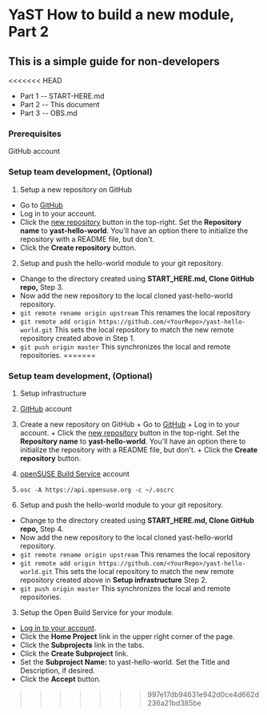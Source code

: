 # YaST How to build a new module, Part 2
## This is a simple guide for non-developers
<<<<<<< HEAD
+ Part 1 -- START-HERE.md
+ Part 2 -- This document
+ Part 3 -- OBS.md


### Prerequisites
GitHub account

### Setup team development, (Optional)

1. Setup a new repository on GitHub
  + Go to [GitHub](https://github.com/)
  + Log in to your account.
  + Click the [new repository](https://github.com/new) button in the top-right. Set the **Repository name** to __yast-hello-world__. You'll have an option there to initialize the repository with a README file, but don't.
  + Click the **Create repository** button.



2. Setup and push the hello-world module to your git repository.
  + Change to the directory created using **START_HERE.md, Clone GitHub repo,** Step 3.
  + Now add the new repository to the local cloned yast-hello-world repository.
  + `git remote rename origin upstream` This renames the local repository
  + `git remote add origin https://github.com/<YourRepo>/yast-hello-world.git` This sets the local repository to match the new remote repository created above in Step 1.
  + `git push origin master` This synchronizes the local and remote repositories.
=======

### Setup team development, (Optional)

1. Setup infrastructure
  1. [GitHub](https://github.com/) account
  2. Create a new repository on GitHub
    + Go to [GitHub](https://github.com/)
    + Log in to your account.
    + Click the [new repository](https://github.com/new) button in the top-right. Set the **Repository name** to __yast-hello-world__. You'll have an option there to initialize the repository with a README file, but don't.
    + Click the **Create repository** button.
  2. [openSUSE Build Service](https://build.opensuse.org/) account
  3. `osc -A https://api.opensuse.org -c ~/.oscrc`


2. Setup and push the hello-world module to your git repository.
  + Change to the directory created using **START_HERE.md, Clone GitHub repo,** Step 4.
  + Now add the new repository to the local cloned yast-hello-world repository.
  + `git remote rename origin upstream` This renames the local repository
  + `git remote add origin https://github.com/<YourRepo>/yast-hello-world.git` This sets the local repository to match the new remote repository created above in **Setup infrastructure** Step 2.
  + `git push origin master` This synchronizes the local and remote repositories.


3. Setup the Open Build Service for your module.
  + [Log in to your account](https://build.opensuse.org).
  + Click the **Home Project** link in the upper right corner of the page.
  + Click the **Subprojects** link in the tabs.
  + Click the **Create Subproject** link.
  + Set the **Subproject Name:** to yast-hello-world.  Set the Title and Description, if desired.
  + Click the **Accept** button.
>>>>>>> 997e17db94631e942d0ce4d662d236a21bd385be

